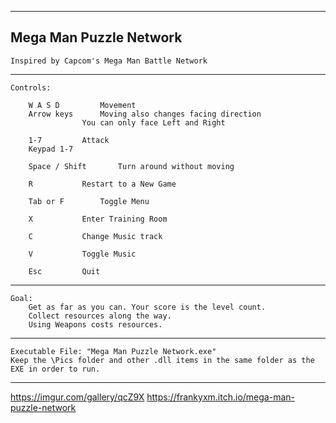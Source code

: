 -----
Mega Man Puzzle Network
-----
 	Inspired by Capcom's Mega Man Battle Network
-----
	Controls:

		W A S D			Movement
		Arrow keys		Moving also changes facing direction
					You can only face Left and Right

		1-7			Attack
		Keypad 1-7

		Space / Shift		Turn around without moving

		R			Restart to a New Game
		
		Tab or F		Toggle Menu
		
		X			Enter Training Room
		
		C			Change Music track
		
		V			Toggle Music
		
		Esc			Quit
-----
	Goal:
		Get as far as you can. Your score is the level count.
		Collect resources along the way.
		Using Weapons costs resources.
-----
 	Executable File: "Mega Man Puzzle Network.exe"
 	Keep the \Pics folder and other .dll items in the same folder as the EXE in order to run.
-----
https://imgur.com/gallery/qcZ9X
https://frankyxm.itch.io/mega-man-puzzle-network
